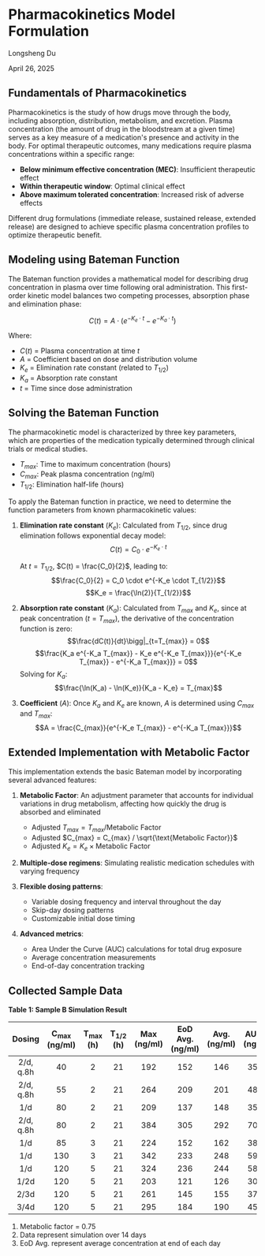 # **Pharmacokinetics Model Formulation**

Longsheng Du

April 26, 2025

## Fundamentals of Pharmacokinetics

Pharmacokinetics is the study of how drugs move through the body, including absorption, distribution, metabolism, and excretion. Plasma concentration (the amount of drug in the bloodstream at a given time) serves as a key measure of a medication's presence and activity in the body. For optimal therapeutic outcomes, many medications require plasma concentrations within a specific range:

* **Below minimum effective concentration (MEC)**: Insufficient therapeutic effect
* **Within therapeutic window**: Optimal clinical effect
* **Above maximum tolerated concentration**: Increased risk of adverse effects

Different drug formulations (immediate release, sustained release, extended release) are designed to achieve specific plasma concentration profiles to optimize therapeutic benefit.

## Modeling using Bateman Function

The Bateman function provides a mathematical model for describing drug concentration in plasma over time following oral administration. This first-order kinetic model balances two competing processes, absorption phase and elimination phase:

$$C(t) = A \cdot (e^{-K_e \cdot t} - e^{-K_a \cdot t})$$

Where:
* $C(t)$ = Plasma concentration at time $t$
* $A$ = Coefficient based on dose and distribution volume
* $K_e$ = Elimination rate constant (related to $T_{1/2}$)
* $K_a$ = Absorption rate constant
* $t$ = Time since dose administration

## Solving the Bateman Function

The pharmacokinetic model is characterized by three key parameters, which are properties of the medication typically determined through clinical trials or medical studies. 

* $T_{max}$: Time to maximum concentration (hours)
* $C_{max}$: Peak plasma concentration (ng/ml)
* $T_{1/2}$: Elimination half-life (hours)

To apply the Bateman function in practice, we need to determine the function parameters from known pharmacokinetic values:

1. **Elimination rate constant** ($K_e$): Calculated from ${T_{1/2}}$, since drug elimination follows exponential decay model:
   $$C(t) = C_0 \cdot e^{-K_e \cdot t}$$

   At $t = T_{1/2}$, $C(t) = \frac{C_0}{2}$, leading to:
   $$\frac{C_0}{2} = C_0 \cdot e^{-K_e \cdot T_{1/2}}$$
   $$K_e = \frac{\ln(2)}{T_{1/2}}$$

2. **Absorption rate constant** ($K_a$): Calculated from $T_{max}$ and $K_e$, since at peak concentration ($t = T_{max}$), the derivative of the concentration function is zero:
   $$\frac{dC(t)}{dt}\bigg|_{t=T_{max}} = 0$$
   $$\frac{K_a e^{-K_a T_{max}} - K_e e^{-K_e T_{max}}}{e^{-K_e T_{max}} - e^{-K_a T_{max}}} = 0$$
   Solving for $K_a$:
   $$\frac{\ln(K_a) - \ln(K_e)}{K_a - K_e} = T_{max}$$

3. **Coefficient** ($A$): Once $K_a$ and $K_e$ are known, $A$ is determined using $C_{max}$ and $T_{max}$:
   $$A = \frac{C_{max}}{e^{-K_e T_{max}} - e^{-K_a T_{max}}}$$

## Extended Implementation with Metabolic Factor

This implementation extends the basic Bateman model by incorporating several advanced features:

1. **Metabolic Factor**: An adjustment parameter that accounts for individual variations in drug metabolism, affecting how quickly the drug is absorbed and eliminated
   - Adjusted $T_{max} = T_{max} / \text{Metabolic Factor}$
   - Adjusted $C_{max} = C_{max} / \sqrt{\text{Metabolic Factor}}$
   - Adjusted $K_e = K_e \times \text{Metabolic Factor}$

2. **Multiple-dose regimens**: Simulating realistic medication schedules with varying frequency

3. **Flexible dosing patterns**:
   - Variable dosing frequency and interval throughout the day
   - Skip-day dosing patterns
   - Customizable initial dose timing

4. **Advanced metrics**:
   - Area Under the Curve (AUC) calculations for total drug exposure
   - Average concentration measurements
   - End-of-day concentration tracking

## Collected Sample Data

**Table 1: Sample B Simulation Result**

|   Dosing   | $\mathbf{C_{max}}$ (ng/ml) | $\mathbf{T_{max}}$ (h) | $\mathbf{T_{1/2}}$ (h) | Max (ng/ml) | EoD Avg. (ng/ml) | Avg. (ng/ml)  | AUC/d (ng/ml) |
|:----------:|:--------------------------:|:----------------------:|:----------------------:|:-----------:|:----------------:|:-------------:|:-------------:|
|  2/d, q.8h |            40              |            2           |            21          |    192      |        152       |      146      |     3504      |
|  2/d, q.8h |            55              |            2           |            21          |    264      |        209       |      201      |     4818      |
|     1/d    |            80              |            2           |            21          |    209      |        137       |      148      |     3552      |
|  2/d, q.8h |            80              |            2           |            21          |    384      |        305       |      292      |     7008      |
|     1/d    |            85              |            3           |            21          |    224      |        152       |      162      |     3895      |
|     1/d    |            130             |            3           |            21          |    342      |        233       |      248      |     5957      |
|     1/d    |            120             |            5           |            21          |    324      |        236       |      244      |     5854      |
|    1/2d    |            120             |            5           |            21          |    203      |        121       |      126      |     3035      |
|    2/3d    |            120             |            5           |            21          |    261      |        145       |      155      |     3725      |
|    3/4d    |            120             |            5           |            21          |    295      |        184       |      190      |     4551      
1. Metabolic factor = 0.75
2. Data represent simulation over 14 days
3. EoD Avg. represent average concentration at end of each day
